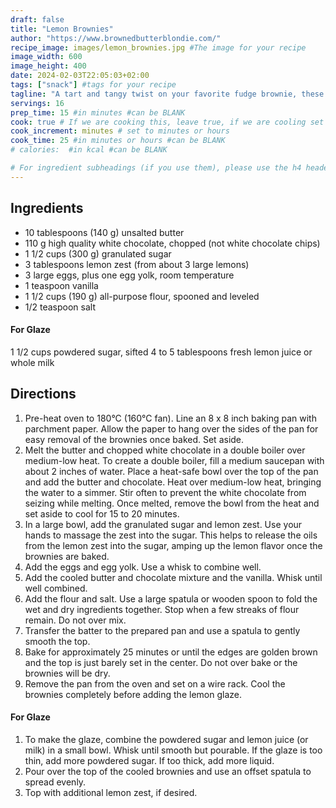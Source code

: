 ```yaml
---
draft: false
title: "Lemon Brownies"
author: "https://www.brownedbutterblondie.com/"
recipe_image: images/lemon_brownies.jpg #The image for your recipe
image_width: 600
image_height: 400
date: 2024-02-03T22:05:03+02:00
tags: ["snack"] #tags for your recipe
tagline: "A tart and tangy twist on your favorite fudge brownie, these rich and chewy lemon brownies will have you hooked from the very first bite!"
servings: 16
prep_time: 15 #in minutes #can be BLANK
cook: true # If we are cooking this, leave true, if we are cooling set to false
cook_increment: minutes # set to minutes or hours
cook_time: 25 #in minutes or hours #can be BLANK
# calories:  #in kcal #can be BLANK

# For ingredient subheadings (if you use them), please use the h4 header.  For print view I have those elements targeted
---
```



## Ingredients

- 10 tablespoons (140 g) unsalted butter
- 110 g high quality white chocolate, chopped (not white chocolate chips)
- 1 1/2 cups (300 g) granulated sugar
- 3 tablespoons lemon zest (from about 3 large lemons)
- 3 large eggs, plus one egg yolk, room temperature
- 1 teaspoon vanilla
- 1 1/2 cups (190 g) all-purpose flour, spooned and leveled
- 1/2 teaspoon salt

#### For Glaze
1 1/2 cups powdered sugar, sifted
4 to 5 tablespoons fresh lemon juice or whole milk

## Directions

1. Pre-heat oven to 180°C (160°C fan). Line an 8 x 8 inch baking pan with parchment paper. Allow the paper to hang over the sides of the pan for easy removal of the brownies once baked. Set aside.
2. Melt the butter and chopped white chocolate in a double boiler over medium-low heat. To create a double boiler, fill a medium saucepan with about 2 inches of water. Place a heat-safe bowl over the top of the pan and add the butter and chocolate. Heat over medium-low heat, bringing the water to a simmer. Stir often to prevent the white chocolate from seizing while melting. Once melted, remove the bowl from the heat and set aside to cool for 15 to 20 minutes.
3. In a large bowl, add the granulated sugar and lemon zest. Use your hands to massage the zest into the sugar. This helps to release the oils from the lemon zest into the sugar, amping up the lemon flavor once the brownies are baked.
4. Add the eggs and egg yolk. Use a whisk to combine well.
5. Add the cooled butter and chocolate mixture and the vanilla. Whisk until well combined.
6. Add the flour and salt. Use a large spatula or wooden spoon to fold the wet and dry ingredients together. Stop when a few streaks of flour remain. Do not over mix.
7. Transfer the batter to the prepared pan and use a spatula to gently smooth the top.
8. Bake for approximately 25 minutes or until the edges are golden brown and the top is just barely set in the center. Do not over bake or the brownies will be dry.
9. Remove the pan from the oven and set on a wire rack. Cool the brownies completely before adding the lemon glaze.

#### For Glaze
1. To make the glaze, combine the powdered sugar and lemon juice (or milk) in a small bowl. Whisk until smooth but pourable. If the glaze is too thin, add more powdered sugar. If too thick, add more liquid.
2. Pour over the top of the cooled brownies and use an offset spatula to spread evenly.
3. Top with additional lemon zest, if desired.